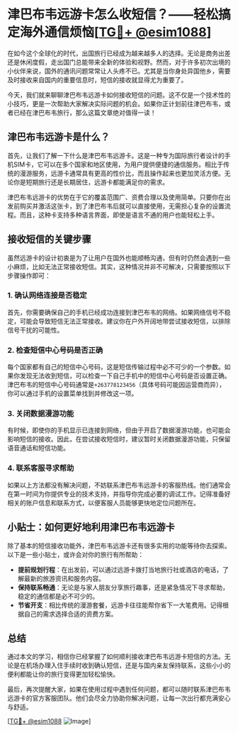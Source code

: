 # 津巴布韦远游卡怎么收短信？——轻松搞定海外通信烦恼[[TG💪+ @esim1088](https://t.me/s/esim1088)]

在如今这个全球化的时代，出国旅行已经成为越来越多人的选择。无论是商务出差还是休闲度假，走出国门总能带来全新的体验和视野。然而，对于许多初次出境的小伙伴来说，国外的通讯问题常常让人头疼不已。尤其是当你身处异国他乡，需要及时接收来自国内的重要信息时，短信的接收就显得尤为重要了。

今天，我们就来聊聊津巴布韦远游卡如何接收短信的问题。这不仅是一个技术性的小技巧，更是一次帮助大家解决实际问题的机会。如果你正计划前往津巴布韦，或者已经在津巴布韦旅行，那么这篇文章绝对值得一读！

## 津巴布韦远游卡是什么？

首先，让我们了解一下什么是津巴布韦远游卡。这是一种专为国际旅行者设计的手机SIM卡，它可以在多个国家和地区使用，为用户提供便捷的通信服务。相比于传统的漫游服务，远游卡通常具有更高的性价比，而且操作起来也更加灵活方便。无论你是短期旅行还是长期居住，远游卡都能满足你的需求。

津巴布韦远游卡的优势在于它的覆盖范围广、资费合理以及使用简单。只要你在出发前购买并激活这张卡，到了津巴布韦后就可以直接使用，无需担心复杂的设置流程。而且，这种卡支持多种语言界面，即使是语言不通的用户也能轻松上手。

## 接收短信的关键步骤

虽然远游卡的设计初衷是为了让用户在国外也能顺畅沟通，但有时仍然会遇到一些小麻烦，比如无法正常接收短信。其实，这种情况并非不可解决，只需要按照以下步骤操作即可：

### 1. 确认网络连接是否稳定

首先，你需要确保自己的手机已经成功连接到津巴布韦的网络。如果网络信号不稳定，可能会导致短信无法正常接收。建议你在户外开阔地带尝试接收短信，以排除信号干扰的可能性。

### 2. 检查短信中心号码是否正确

每个国家都有自己的短信中心号码，这是短信传输过程中必不可少的一个参数。如果你发现无法收到短信，可以检查一下自己手机中的短信中心号码是否设置正确。津巴布韦的短信中心号码通常是`+263778123456`（具体号码可能因运营商而异），你可以通过手机的设置菜单找到并修改这一项。

### 3. 关闭数据漫游功能

有时候，即使你的手机显示已连接到网络，但由于开启了数据漫游功能，也可能会影响短信的接收。因此，在尝试接收短信时，建议暂时关闭数据漫游功能，只保留语音通话和短信功能。

### 4. 联系客服寻求帮助

如果以上方法都没有解决问题，不妨联系津巴布韦远游卡的客服热线。他们通常会在第一时间为你提供专业的技术支持，并指导你完成必要的调试工作。记得准备好相关的账户信息和联系方式，以便客服人员能够更快地定位问题所在。

## 小贴士：如何更好地利用津巴布韦远游卡

除了基本的短信接收功能外，津巴布韦远游卡还有很多实用的功能等待你去探索。以下是一些小贴士，或许会对你的旅行有所帮助：

- **提前规划行程**：在出发前，可以通过远游卡拨打当地旅行社或酒店的电话，了解最新的旅游资讯和服务内容。
- **保持联系畅通**：无论是与家人朋友分享旅行趣事，还是紧急情况下寻求帮助，稳定的通信都是必不可少的。
- **节省开支**：相比传统的漫游套餐，远游卡往往能帮你省下一大笔费用。记得根据自己的需求选择合适的资费方案。

## 总结

通过本文的学习，相信你已经掌握了如何顺利接收津巴布韦远游卡短信的方法。无论是在机场办理入住手续时收到确认短信，还是与国内亲友保持联系，这些小小的便利都能让你的旅行变得更加轻松愉快。

最后，再次提醒大家，如果在使用过程中遇到任何问题，都可以随时联系津巴布韦远游卡的官方客服团队。他们会尽全力协助你解决问题，让每一次出行都充满安心与舒适。

[[TG💪+ @esim1088](https://t.me/s/esim1088) ![Image](https://i.postimg.cc/4NQfJmqS/Snipaste-2025-05-13-00-14-12.png)]